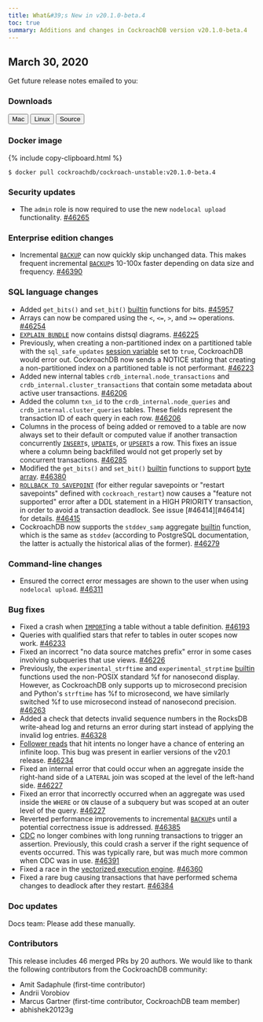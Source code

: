 ```yaml
---
title: What&#39;s New in v20.1.0-beta.4
toc: true
summary: Additions and changes in CockroachDB version v20.1.0-beta.4
---
```


## March 30, 2020

Get future release notes emailed to you:

<div class="hubspot-install-form install-form-1 clearfix">
    <script>
        hbspt.forms.create({
            css: '',
            cssClass: 'install-form',
            portalId: '1753393',
            formId: '39686297-81d2-45e7-a73f-55a596a8d5ff',
            formInstanceId: 1,
            target: '.install-form-1'
        });
    </script>
</div>

### Downloads

<div id="os-tabs" class="clearfix">
    <a href="https://binaries.cockroachdb.com/cockroach-v20.1.0-beta.4.darwin-10.9-amd64.tgz"><button id="mac" data-eventcategory="mac-binary-release-notes">Mac</button></a>
    <a href="https://binaries.cockroachdb.com/cockroach-v20.1.0-beta.4.linux-amd64.tgz"><button id="linux" data-eventcategory="linux-binary-release-notes">Linux</button></a>
    <a href="https://binaries.cockroachdb.com/cockroach-v20.1.0-beta.4.src.tgz"><button id="source" data-eventcategory="source-release-notes">Source</button></a>
</div>

### Docker image

{% include copy-clipboard.html %}
~~~shell
$ docker pull cockroachdb/cockroach-unstable:v20.1.0-beta.4
~~~


### Security updates

- The `admin` role is now required to use the new `nodelocal upload` functionality. [#46265][#46265]

### Enterprise edition changes

- Incremental [`BACKUP`](../v20.1/backup.html) can now quickly skip unchanged data. This makes frequent incremental [`BACKUP`](../v20.1/backup.html)s 10-100x faster depending on data size and frequency. [#46390][#46390]

### SQL language changes

- Added `get_bits()` and `set_bit()` [builtin](../v20.1/functions-and-operators.html) functions for bits. [#45957][#45957]
- Arrays can now be compared using the `<`, `<=`, `>`, and `>=` operations. [#46254][#46254]
- [`EXPLAIN BUNDLE`](../v20.1/explain.html) now contains distsql diagrams. [#46225][#46225]
- Previously, when creating a non-partitioned index on a partitioned table with the `sql_safe_updates` [session variable](../v20.1/set-vars.html) set to `true`, CockroachDB would error out. CockroachDB now sends a NOTICE stating that creating a non-partitioned index on a partitioned table is not performant. [#46223][#46223]
- Added new internal tables `crdb_internal.node_transactions` and `crdb_internal.cluster_transactions` that contain some metadata about active user transactions. [#46206][#46206]
- Added the column `txn_id` to the `crdb_internal.node_queries` and   `crdb_internal.cluster_queries` tables. These fields represent the transaction ID of each query in each row. [#46206][#46206]
- Columns in the process of being added or removed to a table are now always set to their default or computed value if another transaction concurrently [`INSERT`](../v20.1/insert.html)s, [`UPDATE`](../v20.1/update.html)s, or [`UPSERT`](../v20.1/upsert.html)s a row. This fixes an issue where a column being backfilled would not get properly set by concurrent transactions. [#46285][#46285]
- Modified the `get_bits()` and `set_bit()` [builtin](../v20.1/functions-and-operators.html) functions to support [byte array](../v20.1/sql-constants.html#byte-array-literals). [#46380][#46380]
- [`ROLLBACK TO SAVEPOINT`](../v20.1/rollback-transaction.html) (for either regular savepoints or "restart savepoints" defined with `cockroach_restart`) now causes a "feature not supported" error after a DDL statement in a HIGH PRIORITY transaction, in order to avoid a transaction deadlock. See issue [#46414][#46414] for details. [#46415][#46415]
- CockroachDB now supports the `stddev_samp` aggregate [builtin](../v20.1/functions-and-operators.html) function, which is the same as `stddev` (according to PostgreSQL documentation, the latter is actually the historical alias of the former). [#46279][#46279]

### Command-line changes

- Ensured the correct error messages are shown to the user when using `nodelocal upload`. [#46311][#46311]

### Bug fixes

- Fixed a crash when [`IMPORT`](../v20.1/import.html)ing a table without a table definition. [#46193][#46193]
- Queries with qualified stars that refer to tables in outer scopes now work. [#46233][#46233]
- Fixed an incorrect "no data source matches prefix" error in some cases involving subqueries that use views. [#46226][#46226]
- Previously, the `experimental_strftime` and `experimental_strptime` [builtin](../v20.1/functions-and-operators.html) functions used the non-POSIX standard %f for nanosecond display. However, as CockroachDB only supports up to microsecond precision and Python's `strftime` has %f to microsecond, we have similarly switched %f to use microsecond instead of nanosecond precision. [#46263][#46263]
- Added a check that detects invalid sequence numbers in the RocksDB write-ahead log and returns an error during start instead of applying the invalid log entries. [#46328][#46328]
- [Follower reads](../v20.1/follower-reads.html) that hit intents no longer have a chance of entering an infinite loop. This bug was present in earlier versions of the v20.1 release. [#46234][#46234]
- Fixed an internal error that could occur when an aggregate inside the right-hand side of a `LATERAL` join was scoped at the level of the left-hand side. [#46227][#46227]
- Fixed an error that incorrectly occurred when an aggregate was used inside the `WHERE` or `ON` clause of a subquery but was scoped at an outer level of the query. [#46227][#46227]
- Reverted performance improvements to incremental [`BACKUP`](../v20.1/backup.html)s until a potential correctness issue is addressed. [#46385][#46385]
- [CDC](../v20.1/change-data-capture.html) no longer combines with long running transactions to trigger an assertion. Previously, this could crash a server if the right sequence of events occurred. This was typically rare, but was much more common when CDC was in use. [#46391][#46391]
- Fixed a race in the [vectorized execution engine](../v20.1/vectorized-execution.html). [#46360][#46360]
- Fixed a rare bug causing transactions that have performed schema changes to deadlock after they restart. [#46384][#46384]

### Doc updates

Docs team: Please add these manually.

### Contributors

This release includes 46 merged PRs by 20 authors.
We would like to thank the following contributors from the CockroachDB community:

- Amit Sadaphule (first-time contributor)
- Andrii Vorobiov
- Marcus Gartner (first-time contributor, CockroachDB team member)
- abhishek20123g

[#45957]: https://github.com/cockroachdb/cockroach/pull/45957
[#46193]: https://github.com/cockroachdb/cockroach/pull/46193
[#46206]: https://github.com/cockroachdb/cockroach/pull/46206
[#46223]: https://github.com/cockroachdb/cockroach/pull/46223
[#46225]: https://github.com/cockroachdb/cockroach/pull/46225
[#46226]: https://github.com/cockroachdb/cockroach/pull/46226
[#46227]: https://github.com/cockroachdb/cockroach/pull/46227
[#46233]: https://github.com/cockroachdb/cockroach/pull/46233
[#46234]: https://github.com/cockroachdb/cockroach/pull/46234
[#46254]: https://github.com/cockroachdb/cockroach/pull/46254
[#46263]: https://github.com/cockroachdb/cockroach/pull/46263
[#46265]: https://github.com/cockroachdb/cockroach/pull/46265
[#46274]: https://github.com/cockroachdb/cockroach/pull/46274
[#46279]: https://github.com/cockroachdb/cockroach/pull/46279
[#46285]: https://github.com/cockroachdb/cockroach/pull/46285
[#46311]: https://github.com/cockroachdb/cockroach/pull/46311
[#46328]: https://github.com/cockroachdb/cockroach/pull/46328
[#46337]: https://github.com/cockroachdb/cockroach/pull/46337
[#46360]: https://github.com/cockroachdb/cockroach/pull/46360
[#46380]: https://github.com/cockroachdb/cockroach/pull/46380
[#46384]: https://github.com/cockroachdb/cockroach/pull/46384
[#46385]: https://github.com/cockroachdb/cockroach/pull/46385
[#46390]: https://github.com/cockroachdb/cockroach/pull/46390
[#46391]: https://github.com/cockroachdb/cockroach/pull/46391
[#46415]: https://github.com/cockroachdb/cockroach/pull/46415
[#46423]: https://github.com/cockroachdb/cockroach/pull/46423
[20fb4c256]: https://github.com/cockroachdb/cockroach/commit/20fb4c256
[34e58c6ec]: https://github.com/cockroachdb/cockroach/commit/34e58c6ec
[fec430353]: https://github.com/cockroachdb/cockroach/commit/fec430353

